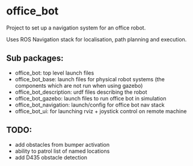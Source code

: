 # office_bot
Project to set up a navigation system for an office robot.

Uses ROS Navigation stack for localisation, path planning and execution.

## Sub packages:

* office_bot: top level launch files
* office_bot_base: launch files for physical robot systems (the components which are not run when using gazebo)
* office_bot_description: urdf files describing the robot
* office_bot_gazebo: launch files to run office bot in simulation
* office_bot_navigation: launch/config for office bot nav stack
* office_bot_ui: for launching rviz + joystick control on remote machine

## TODO:

* add obstacles from bumper activation
* ability to patrol list of named locations
* add D435 obstacle detection